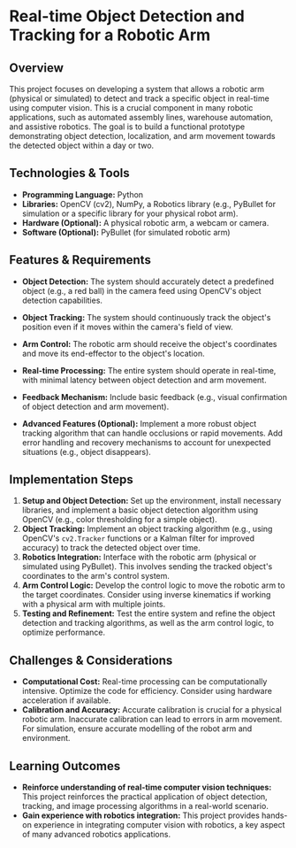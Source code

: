 # Real-time Object Detection and Tracking for a Robotic Arm

## Overview
This project focuses on developing a system that allows a robotic arm (physical or simulated) to detect and track a specific object in real-time using computer vision.  This is a crucial component in many robotic applications, such as automated assembly lines, warehouse automation, and assistive robotics. The goal is to build a functional prototype demonstrating object detection, localization, and arm movement towards the detected object within a day or two.

## Technologies & Tools
- **Programming Language:** Python
- **Libraries:** OpenCV (cv2), NumPy, a Robotics library (e.g., PyBullet for simulation or a specific library for your physical robot arm).
- **Hardware (Optional):** A physical robotic arm, a webcam or camera.
- **Software (Optional):**  PyBullet (for simulated robotic arm)


## Features & Requirements
- **Object Detection:**  The system should accurately detect a predefined object (e.g., a red ball) in the camera feed using OpenCV's object detection capabilities.
- **Object Tracking:** The system should continuously track the object's position even if it moves within the camera's field of view.
- **Arm Control:** The robotic arm should receive the object's coordinates and move its end-effector to the object's location.
- **Real-time Processing:** The entire system should operate in real-time, with minimal latency between object detection and arm movement.
- **Feedback Mechanism:**  Include basic feedback (e.g., visual confirmation of object detection and arm movement).

- **Advanced Features (Optional):** Implement a more robust object tracking algorithm that can handle occlusions or rapid movements.  Add error handling and recovery mechanisms to account for unexpected situations (e.g., object disappears).


## Implementation Steps
1. **Setup and Object Detection:** Set up the environment, install necessary libraries, and implement a basic object detection algorithm using OpenCV (e.g., color thresholding for a simple object).
2. **Object Tracking:** Implement an object tracking algorithm (e.g., using OpenCV's `cv2.Tracker` functions or a Kalman filter for improved accuracy) to track the detected object over time.
3. **Robotics Integration:**  Interface with the robotic arm (physical or simulated using PyBullet).  This involves sending the tracked object's coordinates to the arm's control system.
4. **Arm Control Logic:** Develop the control logic to move the robotic arm to the target coordinates. Consider using inverse kinematics if working with a physical arm with multiple joints.
5. **Testing and Refinement:** Test the entire system and refine the object detection and tracking algorithms, as well as the arm control logic, to optimize performance.

## Challenges & Considerations
- **Computational Cost:** Real-time processing can be computationally intensive. Optimize the code for efficiency.  Consider using hardware acceleration if available.
- **Calibration and Accuracy:**  Accurate calibration is crucial for a physical robotic arm.  Inaccurate calibration can lead to errors in arm movement.  For simulation, ensure accurate modelling of the robot arm and environment.


## Learning Outcomes
- **Reinforce understanding of real-time computer vision techniques:**  This project reinforces the practical application of object detection, tracking, and image processing algorithms in a real-world scenario.
- **Gain experience with robotics integration:** This project provides hands-on experience in integrating computer vision with robotics, a key aspect of many advanced robotics applications.

